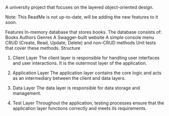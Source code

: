 A university project that focuses on the layered object-oriented design.

Note: This ReadMe is not up-to-date, will be adding the new features to it soon.

Features
In-memory database that stores books. The database consists of:
Books
Authors
Genres
A Swagger-built website
A simple console menu
CRUD (Create, Read, Update, Delete) and non-CRUD methods
Unit tests that cover these methods.
Structure
1. Client Layer
The client layer is responsible for handling user interfaces and user interactions. It is the outermost layer of the application.

2. Application Layer
The application layer contains the core logic and acts as an intermediary between the client and data layers.

3. Data Layer
The data layer is responsible for data storage and management.

4. Test Layer
Throughout the application, testing processes ensure that the application layer functions correctly and meets its requirements.
